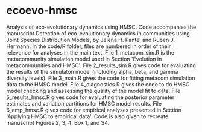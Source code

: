 # ecoevo-hmsc
Analysis of eco-evolutionary dynamics using HMSC. Code accompanies the manuscript Detection of eco-evolutionary dynamics in communities using Joint Species Distribution Models, by Jelena H. Pantel and Ruben J. Hermann. In the code/R folder, files are numbered in order of their relevance for analyses in the main text. File 1_metacom_sim.R is the metacommunity simulation model used in Section 'Evolution in metacommunities and HMSC'. File 2_results_sim.R gives code for evaluating the results of the simulaton model (including alpha, beta, and gamma diversity levels). File 3_main.R gives the code for fitting metacom simulation data to the HMSC model. File 4_diagnostics.R gives the code to do HMSC model checking and assessing the quality of the model fit to data. File 5_results_hmsc.R gives code for evaluating the posterior parameter estimates and variation partitions for HMSC model results. File 6_emp_hmsc.R gives code for empirical analyses presented in Section 'Applying HMSC to empirical data'. Code is also given to recreate manuscript Figures 2, 3, 4, Box 1, and S4.
